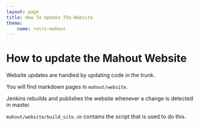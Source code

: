 ```yaml
---
layout: page
title: How To Update The Website
theme:
    name: retro-mahout
---
```


# How to update the Mahout Website

Website updates are handled by updating code in the trunk.

You will find markdown pages in `mahout/website`.

Jenkins rebuilds and publishes the website whenever a change is detected in master.

`mahout/website/build_site.sh` contains the script that is used to do this.
